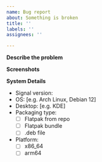 ```yaml
---
name: Bug report
about: Something is broken
title: ''
labels: ''
assignees: ''

---
```


**Describe the problem**


**Screenshots**


**System Details**
 - Signal version: 
 - OS: [e.g. Arch Linux, Debian 12]
 - Desktop: [e.g. KDE]
 - Packaging type:
    - [ ] Flatpak from repo
    - [ ] Flatpak bundle 
    - [ ] .deb file
 - Platform:
    - [ ] x86_64
    - [ ] arm64
